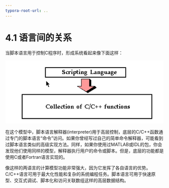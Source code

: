 ```yaml
---
typora-root-url: ..
---
```


# 4.1 语言间的关系

当脚本语言用于控制C程序时，形成系统看起来像下面这样：

![04-01](./images/04-01.png)

在这个模型中，脚本语言解释器(interpreter)用于高层控制，底层的C/C++函数通过专门的脚本语言“命令”访问。如果你曾经写过自己的简单命令解释器，可能看到过脚本语言类似的高级实现方法。同样，如果你使用过MATLAB或IDL的包，你会发现他们使用同样的模型，解释器执行用户的命令或脚本。但是，底层的功能都是使用C或者Fortran语言实现的。

像这样的两语言的计算模型功能非常强大，因为它发挥了各自语言的优势。C/C++语言可用于最大化性能和复杂的系统编程任务。脚本语言可用于快速原型、交互式调试、脚本化和访问关联数组这样的高层数据结构。
